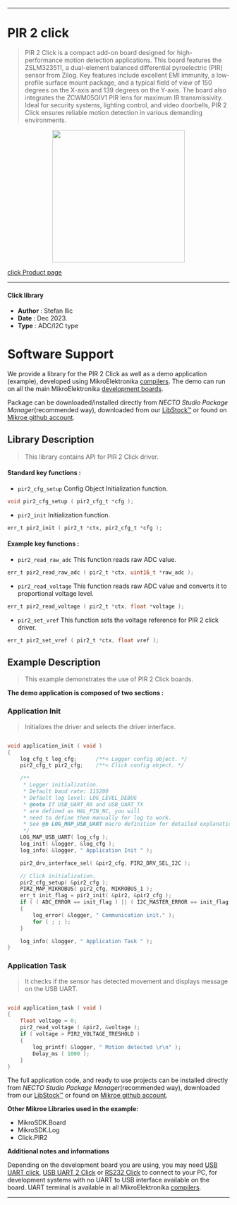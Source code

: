 
---
# PIR 2 click

> PIR 2 Click is a compact add-on board designed for high-performance motion detection applications. This board features the ZSLM323511, a dual-element balanced differential pyroelectric (PIR) sensor from Zilog. Key features include excellent EMI immunity, a low-profile surface mount package, and a typical field of view of 150 degrees on the X-axis and 139 degrees on the Y-axis. The board also integrates the ZCWM05GIV1 PIR lens for maximum IR transmissivity. Ideal for security systems, lighting control, and video doorbells, PIR 2 Click ensures reliable motion detection in various demanding environments.

<p align="center">
  <img src="https://download.mikroe.com/images/click_for_ide/pir2_click.png" height=300px>
</p>

[click Product page](https://www.mikroe.com/pir-2-click)

---


#### Click library

- **Author**        : Stefan Ilic
- **Date**          : Dec 2023.
- **Type**          : ADC/I2C type


# Software Support

We provide a library for the PIR 2 Click
as well as a demo application (example), developed using MikroElektronika
[compilers](https://www.mikroe.com/necto-studio).
The demo can run on all the main MikroElektronika [development boards](https://www.mikroe.com/development-boards).

Package can be downloaded/installed directly from *NECTO Studio Package Manager*(recommended way), downloaded from our [LibStock&trade;](https://libstock.mikroe.com) or found on [Mikroe github account](https://github.com/MikroElektronika/mikrosdk_click_v2/tree/master/clicks).

## Library Description

> This library contains API for PIR 2 Click driver.

#### Standard key functions :

- `pir2_cfg_setup` Config Object Initialization function.
```c
void pir2_cfg_setup ( pir2_cfg_t *cfg );
```

- `pir2_init` Initialization function.
```c
err_t pir2_init ( pir2_t *ctx, pir2_cfg_t *cfg );
```

#### Example key functions :

- `pir2_read_raw_adc` This function reads raw ADC value.
```c
err_t pir2_read_raw_adc ( pir2_t *ctx, uint16_t *raw_adc );
```

- `pir2_read_voltage` This function reads raw ADC value and converts it to proportional voltage level.
```c
err_t pir2_read_voltage ( pir2_t *ctx, float *voltage );
```

- `pir2_set_vref` This function sets the voltage reference for PIR 2 click driver.
```c
err_t pir2_set_vref ( pir2_t *ctx, float vref );
```

## Example Description

> This example demonstrates the use of PIR 2 Click boards.

**The demo application is composed of two sections :**

### Application Init

> Initializes the driver and selects the driver interface.

```c

void application_init ( void )
{
    log_cfg_t log_cfg;      /**< Logger config object. */
    pir2_cfg_t pir2_cfg;    /**< Click config object. */

    /** 
     * Logger initialization.
     * Default baud rate: 115200
     * Default log level: LOG_LEVEL_DEBUG
     * @note If USB_UART_RX and USB_UART_TX 
     * are defined as HAL_PIN_NC, you will 
     * need to define them manually for log to work. 
     * See @b LOG_MAP_USB_UART macro definition for detailed explanation.
     */
    LOG_MAP_USB_UART( log_cfg );
    log_init( &logger, &log_cfg );
    log_info( &logger, " Application Init " );

    pir2_drv_interface_sel( &pir2_cfg, PIR2_DRV_SEL_I2C );

    // Click initialization.
    pir2_cfg_setup( &pir2_cfg );
    PIR2_MAP_MIKROBUS( pir2_cfg, MIKROBUS_1 );
    err_t init_flag = pir2_init( &pir2, &pir2_cfg );
    if ( ( ADC_ERROR == init_flag ) || ( I2C_MASTER_ERROR == init_flag ) )
    {
        log_error( &logger, " Communication init." );
        for ( ; ; );
    }

    log_info( &logger, " Application Task " );
}

```

### Application Task

> It checks if the sensor has detected movement and displays message on the USB UART.

```c

void application_task ( void ) 
{
    float voltage = 0;
    pir2_read_voltage ( &pir2, &voltage );
    if ( voltage > PIR2_VOLTAGE_TRESHOLD )
    {
        log_printf( &logger, " Motion detected \r\n" );
        Delay_ms ( 1000 );
    }
}

```

The full application code, and ready to use projects can be installed directly from *NECTO Studio Package Manager*(recommended way), downloaded from our [LibStock&trade;](https://libstock.mikroe.com) or found on [Mikroe github account](https://github.com/MikroElektronika/mikrosdk_click_v2/tree/master/clicks).

**Other Mikroe Libraries used in the example:**

- MikroSDK.Board
- MikroSDK.Log
- Click.PIR2

**Additional notes and informations**

Depending on the development board you are using, you may need
[USB UART click](https://www.mikroe.com/usb-uart-click),
[USB UART 2 Click](https://www.mikroe.com/usb-uart-2-click) or
[RS232 Click](https://www.mikroe.com/rs232-click) to connect to your PC, for
development systems with no UART to USB interface available on the board. UART
terminal is available in all MikroElektronika
[compilers](https://shop.mikroe.com/compilers).

---
